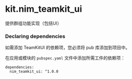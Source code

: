 # kit.nim_teamkit_ui

提供群组功能实现（包括UI）

### Declaring dependencies
如需添加 TeamKitUI 的依赖项，您必须将 pub 库添加到项目中。

在应用或模块的 `pubspec.yaml` 文件中添加所需工件的依赖项：

```
dependencies:
  nim_teamkit_ui: ^1.0.0
```
